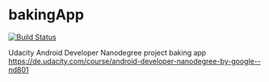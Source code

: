 # bakingApp 
[![Build Status](https://travis-ci.org/Ladegeraet/bakingApp.svg?branch=master)](https://travis-ci.org/Ladegeraet/bakingApp)

Udacity Android Developer Nanodegree project baking app https://de.udacity.com/course/android-developer-nanodegree-by-google--nd801
